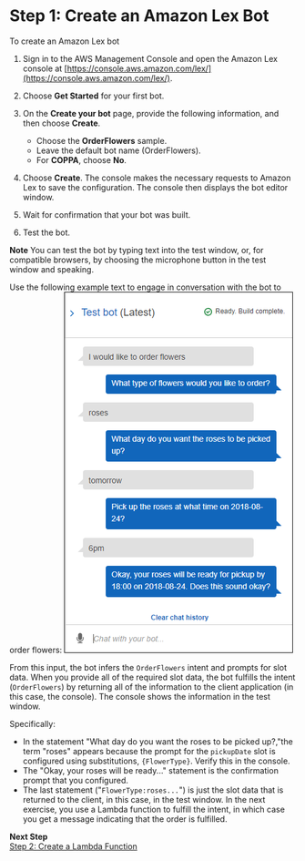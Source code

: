 # Step 1: Create an Amazon Lex Bot

To create an Amazon Lex bot

1. Sign in to the AWS Management Console and open the Amazon Lex console at [https://console.aws.amazon.com/lex/](https://console.aws.amazon.com/lex/).

1. Choose **Get Started** for your first bot.

1. On the **Create your bot** page, provide the following information, and then choose **Create**.
   + Choose the **OrderFlowers** sample.
   + Leave the default bot name (OrderFlowers).
   + For **COPPA**, choose **No**.

1. Choose **Create**. The console makes the necessary requests to Amazon Lex to save the configuration. The console then displays the bot editor window.

1. Wait for confirmation that your bot was built.

1. Test the bot.

**Note**
You can test the bot by typing text into the test window, or, for compatible browsers, by choosing the microphone button in the test window and speaking.

   Use the following example text to engage in conversation with the bot to order flowers:
![](../images/OrderFlowers-NoLambda.png)

   From this input, the bot infers the `OrderFlowers` intent and prompts for slot data. When you provide all of the required slot data, the bot fulfills the intent (`OrderFlowers`) by returning all of the information to the client application (in this case, the console). The console shows the information in the test window.

   Specifically:
   + In the statement "What day do you want the roses to be picked up?,"the term "roses" appears because the prompt for the `pickupDate` slot is configured using substitutions, `{FlowerType}`. Verify this in the console.
   + The "Okay, your roses will be ready..." statement is the confirmation prompt that you configured.
   + The last statement ("`FlowerType:roses...`") is just the slot data that is returned to the client, in this case, in the test window. In the next exercise, you use a Lambda function to fulfill the intent, in which case you get a message indicating that the order is fulfilled.

**Next Step**  
[Step 2: Create a Lambda Function](ex1-step2.md)
